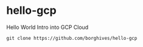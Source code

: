# hello-gcp
Hello World Intro into GCP Cloud

```
git clone https://github.com/borghives/hello-gcp
```
